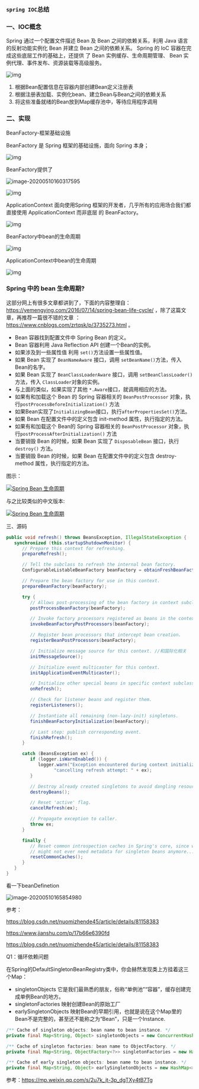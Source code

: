 ###  `spring IOC`总结

### 一、IOC概念

Spring 通过一个配置文件描述 Bean 及 Bean 之间的依赖关系，利用 Java 语言的反射功能实例化
Bean 并建立 Bean 之间的依赖关系。 Spring 的 IoC 容器在完成这些底层工作的基础上，还提供
了 Bean 实例缓存、生命周期管理、 Bean 实例代理、事件发布、资源装载等高级服务。  

![img](https://mmbiz.qpic.cn/mmbiz_jpg/2BGWl1qPxib03XHfQ7GJx5IicSL37jAgtI4yAOibB9y1bjCG9xsqyHbiabdxTs8NOEq1fgicsMefAhkFM5EcETBQDBg/640?wx_fmt=jpeg&tp=webp&wxfrom=5&wx_lazy=1&wx_co=1)

1. 根据Bean配置信息在容器内部创建Bean定义注册表
2. 根据注册表加载、实例化bean、建立Bean与Bean之间的依赖关系
3. 将这些准备就绪的Bean放到Map缓存池中，等待应用程序调用

### 二、实现

BeanFactory-框架基础设施

BeanFactory 是 Spring 框架的基础设施，面向 Spring 本身；  

![img](https://mmbiz.qpic.cn/mmbiz_png/2BGWl1qPxib03XHfQ7GJx5IicSL37jAgtIAwmWgOyrHRFqJqr6TGHgib3AW6EqyTZeVsFkeXTGxVjFVPVozKIPbSg/640?wx_fmt=png&tp=webp&wxfrom=5&wx_lazy=1&wx_co=1)

BeanFactory提供了

![image-20200510160317595](https://github.com/rainluacgq/java/blob/master/spring%E6%BA%90%E7%A0%81%E5%AD%A6%E4%B9%A0/pic/image-20200510160317595.png)

![img](https://blog-1259634016.cos.ap-chengdu.myqcloud.com/img/20190714074041.png)



ApplicationContext 面向使用Spring 框架的开发者，几乎所有的应用场合我们都直接使用 ApplicationContext 而非底层
的 BeanFactory。  

![img](https://mmbiz.qpic.cn/mmbiz_png/2BGWl1qPxib03XHfQ7GJx5IicSL37jAgtIFXB9xdiaFVfSoFFnzJV0t0XE7KqtwWeaic0Z1clEWGNRUD1QShCyhSGw/640?wx_fmt=png&tp=webp&wxfrom=5&wx_lazy=1&wx_co=1)

BeanFactory中bean的生命周期

![img](https://mmbiz.qpic.cn/mmbiz_png/2BGWl1qPxib03XHfQ7GJx5IicSL37jAgtIF3zqLRDdibeEhYNkMbAE6JJaLQXtuQWiabJb50Fibcic1BByYWpnvb0ecw/640?wx_fmt=png&tp=webp&wxfrom=5&wx_lazy=1&wx_co=1)





ApplicationContext中bean的生命周期

![img](https://mmbiz.qpic.cn/mmbiz_png/2BGWl1qPxib03XHfQ7GJx5IicSL37jAgtI4XV6mibSicdyqjo1AmV3OqWemmOGv1vT5qicLUO9icS3ZRl45I54OllF4g/640?wx_fmt=png&tp=webp&wxfrom=5&wx_lazy=1&wx_co=1)

### Spring 中的 bean 生命周期?

这部分网上有很多文章都讲到了，下面的内容整理自：https://yemengying.com/2016/07/14/spring-bean-life-cycle/ ，除了这篇文章，再推荐一篇很不错的文章 ：https://www.cnblogs.com/zrtqsk/p/3735273.html 。

- Bean 容器找到配置文件中 Spring Bean 的定义。
- Bean 容器利用 Java Reflection API 创建一个Bean的实例。
- 如果涉及到一些属性值 利用 `set()`方法设置一些属性值。
- 如果 Bean 实现了 `BeanNameAware` 接口，调用 `setBeanName()`方法，传入Bean的名字。
- 如果 Bean 实现了 `BeanClassLoaderAware` 接口，调用 `setBeanClassLoader()`方法，传入 `ClassLoader`对象的实例。
- 与上面的类似，如果实现了其他 `*.Aware`接口，就调用相应的方法。
- 如果有和加载这个 Bean 的 Spring 容器相关的 `BeanPostProcessor` 对象，执行`postProcessBeforeInitialization()` 方法
- 如果Bean实现了`InitializingBean`接口，执行`afterPropertiesSet()`方法。
- 如果 Bean 在配置文件中的定义包含 init-method 属性，执行指定的方法。
- 如果有和加载这个 Bean的 Spring 容器相关的 `BeanPostProcessor` 对象，执行`postProcessAfterInitialization()` 方法
- 当要销毁 Bean 的时候，如果 Bean 实现了 `DisposableBean` 接口，执行 `destroy()` 方法。
- 当要销毁 Bean 的时候，如果 Bean 在配置文件中的定义包含 destroy-method 属性，执行指定的方法。

图示：

[![Spring Bean 生命周期](https://camo.githubusercontent.com/d275f148f8928ccc284180731f90991891be1a35/687474703a2f2f6d792d626c6f672d746f2d7573652e6f73732d636e2d6265696a696e672e616c6979756e63732e636f6d2f31382d392d31372f34383337363237322e6a7067)](https://camo.githubusercontent.com/d275f148f8928ccc284180731f90991891be1a35/687474703a2f2f6d792d626c6f672d746f2d7573652e6f73732d636e2d6265696a696e672e616c6979756e63732e636f6d2f31382d392d31372f34383337363237322e6a7067)

与之比较类似的中文版本:

[![Spring Bean 生命周期](https://camo.githubusercontent.com/a3d4415162d30d4659779f6db3717f9a68fd3c97/687474703a2f2f6d792d626c6f672d746f2d7573652e6f73732d636e2d6265696a696e672e616c6979756e63732e636f6d2f31382d392d31372f353439363430372e6a7067)](https://camo.githubusercontent.com/a3d4415162d30d4659779f6db3717f9a68fd3c97/687474703a2f2f6d792d626c6f672d746f2d7573652e6f73732d636e2d6265696a696e672e616c6979756e63732e636f6d2f31382d392d31372f353439363430372e6a7067)







三、源码

```java
public void refresh() throws BeansException, IllegalStateException {
   synchronized (this.startupShutdownMonitor) {
      // Prepare this context for refreshing.
      prepareRefresh();

      // Tell the subclass to refresh the internal bean factory.
      ConfigurableListableBeanFactory beanFactory = obtainFreshBeanFactory();

      // Prepare the bean factory for use in this context.
      prepareBeanFactory(beanFactory);

      try {
         // Allows post-processing of the bean factory in context subclasses.
         postProcessBeanFactory(beanFactory);

         // Invoke factory processors registered as beans in the context.
         invokeBeanFactoryPostProcessors(beanFactory);

         // Register bean processors that intercept bean creation.
         registerBeanPostProcessors(beanFactory);

         // Initialize message source for this context. //和国际化相关
         initMessageSource();

         // Initialize event multicaster for this context.
         initApplicationEventMulticaster();

         // Initialize other special beans in specific context subclasses.
         onRefresh();

         // Check for listener beans and register them.
         registerListeners();

         // Instantiate all remaining (non-lazy-init) singletons.
         finishBeanFactoryInitialization(beanFactory);

         // Last step: publish corresponding event.
         finishRefresh();
      }

      catch (BeansException ex) {
         if (logger.isWarnEnabled()) {
            logger.warn("Exception encountered during context initialization - " +
                  "cancelling refresh attempt: " + ex);
         }

         // Destroy already created singletons to avoid dangling resources.
         destroyBeans();

         // Reset 'active' flag.
         cancelRefresh(ex);

         // Propagate exception to caller.
         throw ex;
      }

      finally {
         // Reset common introspection caches in Spring's core, since we
         // might not ever need metadata for singleton beans anymore...
         resetCommonCaches();
      }
   }
}
```

看一下beanDefinetion

![image-20200510165854980](https://github.com/rainluacgq/java/blob/master/spring%E6%BA%90%E7%A0%81%E5%AD%A6%E4%B9%A0/pic/image-20200510165854980.png)

参考：

https://blog.csdn.net/nuomizhende45/article/details/81158383

https://www.jianshu.com/p/17b66e6390fd

https://blog.csdn.net/nuomizhende45/article/details/81158383





Q1：循环依赖问题

在Spring的DefaultSingletonBeanRegistry类中，你会赫然发现类上方挂着这三个Map：

- singletonObjects 它是我们最熟悉的朋友，俗称“单例池”“容器”，缓存创建完成单例Bean的地方。
- singletonFactories 映射创建Bean的原始工厂
- earlySingletonObjects 映射Bean的早期引用，也就是说在这个Map里的Bean不是完整的，甚至还不能称之为“Bean”，只是一个Instance.

```java
/** Cache of singleton objects: bean name to bean instance. */
private final Map<String, Object> singletonObjects = new ConcurrentHashMap<>(256);

/** Cache of singleton factories: bean name to ObjectFactory. */
private final Map<String, ObjectFactory<?>> singletonFactories = new HashMap<>(16);

/** Cache of early singleton objects: bean name to bean instance. */
private final Map<String, Object> earlySingletonObjects = new HashMap<>(16);
```

参考：https://mp.weixin.qq.com/s/2u7k_jt-3p_dgTXy4tB7Tg